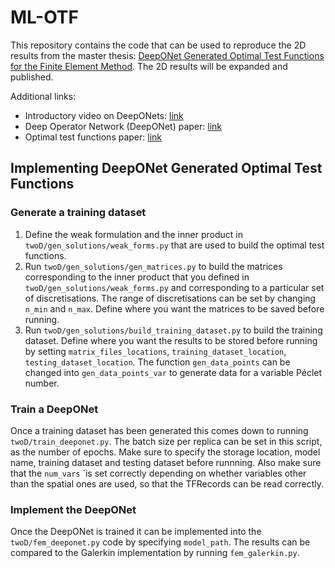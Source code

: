 # ML-OTF
This repository contains the code that can be used to reproduce the 2D results from the master thesis: [DeepONet Generated Optimal Test Functions for the Finite Element Method](https://repository.tudelft.nl/islandora/object/uuid:0051e66b-2a12-4b74-bf5d-2f1b486651cd). The 2D results will be expanded and published.

Additional links:
* Introductory video on DeepONets: [link](https://www.youtube.com/watch?v=1bS0q0RkoH0)
* Deep Operator Network (DeepONet) paper: [link](https://arxiv.org/abs/1910.03193)
* Optimal test functions paper: [link](http://web.pdx.edu/~gjay/pub/dpg2.pdf)

## Implementing DeepONet Generated Optimal Test Functions
### Generate a training dataset
1. Define the weak formulation and the inner product in `twoD/gen_solutions/weak_forms.py` that are used to build the optimal test functions.
2. Run `twoD/gen_solutions/gen_matrices.py` to build the matrices corresponding to the inner product that you defined in `twoD/gen_solutions/weak_forms.py` and corresponding to a particular set of discretisations. The range of discretisations can be set by changing `n_min` and `n_max`. Define where you want the matrices to be saved before running.
3. Run `twoD/gen_solutions/build_training_dataset.py` to build the training dataset. Define where you want the results to be stored before running by setting `matrix_files_locations`, `training_dataset_location`, `testing_dataset_location`. The function `gen_data_points` can be changed into `gen_data_points_var` to generate data for a variable Péclet number. 

### Train a DeepONet
Once a training dataset has been generated this comes down to running `twoD/train_deeponet.py`. The batch size per replica can be set in this script, as the number of epochs. Make sure to specify the storage location, model name, training dataset and testing dataset before runnning. Also make sure that the `num_vars` `is set correctly depending on whether variables other than the spatial ones are used, so that the TFRecords can be read correctly.

### Implement the DeepONet
Once the DeepONet is trained it can be implemented into the `twoD/fem_deeponet.py` code by specifying `model_path`. The results can be compared to the Galerkin implementation by running `fem_galerkin.py`.
